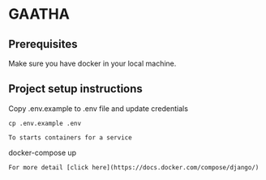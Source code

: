 # GAATHA

## Prerequisites

Make sure you have docker in your local machine.

## Project setup instructions

Copy .env.example to .env file and update credentials
```
cp .env.example .env 
```
```
To starts containers for a service
```
docker-compose up
```
For more detail [click here](https://docs.docker.com/compose/django/)

